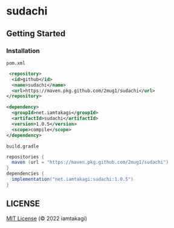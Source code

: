 # sudachi

## Getting Started

### Installation

`pom.xml`
```xml
 <repository>
  <id>github</id>
  <name>sudachi</name>
  <url>https://maven.pkg.github.com/2mug1/sudachi</url>
</repository>

<dependency>
  <groupId>net.iamtakagi</groupId>
  <artifactId>sudachi</artifactId>
  <version>1.0.5</version>
  <scope>compile</scope>
</dependency>
```

`build.gradle`
```gradle
repositories {
  maven (url = "https://maven.pkg.github.com/2mug1/sudachi")
}
dependencies {
  implementation("net.iamtakagi:sudachi:1.0.5")
}
```

## LICENSE
[MIT License](./LICENSE) (© 2022 iamtakagi)
